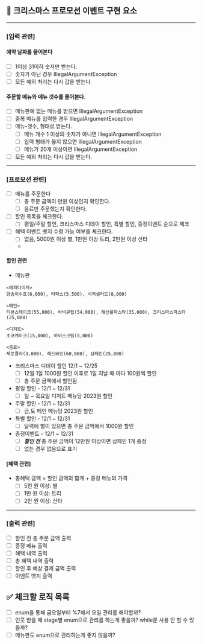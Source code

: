 ## 🎄 크리스마스 프로모션 이벤트 구현 요소

***

### [입력 관련]
#### 예약 날짜를 물어본다
- [ ] 1이상 31이하 숫자만 받는다.
- [ ] 숫자가 아닌 경우 IllegalArgumentException
- [ ] 모든 예외 처리는 다시 값을 받는다.

#### 주문할 메뉴와 메뉴 갯수를 물어본다.
- [ ] 메뉴판에 없는 메뉴를 받으면 IllegalArgumentException
- [ ] 중복 메뉴를 입력한 경우 IllegalArgumentException
- [ ] 메뉴-갯수, 형태로 받는다.
    - [ ] 메뉴 개수 1 이상의 숫자가 아니면 IllegalArgumentException
    - [ ] 입력 형태가 옳지 않으면 IllegalArgumentException
    - [ ] 메뉴가 20개 이상이면 IllegalArgumentException
- [ ] 모든 예외 처리는 다시 값을 받는다.

***

### [프로모션 관련]
- [ ] 메뉴를 주문한다
  - [ ] 총 주문 금액이 만원 이상인지 확인한다.
  - [ ] 음료만 주문했는지 확인한다.
- [ ] 할인 목록을 체크한다.
  - [ ] 평일/주말 할인, 크리스마스 디데이 할인, 특별 할인, 증정이벤트 순으로 체크 
- [ ] 혜택 이벤트 뱃지 수령 가능 여부를 체크한다.
  - [ ] 없음, 5000원 이상 별, 1만원 이상 트리, 2만원 이상 산타
  - 

#### 할인 관련
- 메뉴판
```
<애피타이저>
양송이수프(6,000), 타파스(5,500), 시저샐러드(8,000)

<메인>
티본스테이크(55,000), 바비큐립(54,000), 해산물파스타(35,000), 크리스마스파스타(25,000)

<디저트>
초코케이크(15,000), 아이스크림(5,000)

<음료>
제로콜라(3,000), 레드와인(60,000), 샴페인(25,000)
```

- 크리스마스 디데이 할인 12/1 ~ 12/25
  - [ ] 12월 1일 1000원 할인 이후로 1일 지날 때 마다 100원씩 할인
  - [ ] 총 주문 금액에서 할인됨

- 평일 할인 - 12/1 ~ 12/31
  - [ ] 일 ~ 목요일 디저트 메뉴당 2023원 할인

- 주말 할인 - 12/1 ~ 12/31
  - [ ] 금,토 메인 메뉴당 2023원 할인

- 특별 할인 - 12/1 ~ 12/31
  - [ ] 달력에 별이 있으면 총 주문 금액에서 1000원 할인

- 증정이벤트 - 12/1 ~ 12/31
  - [ ] **_할인 전_** 총 주문 금액이 12만원 이상이면 삼페인 1개 증정
  - [ ] 없는 경우 없음으로 표기

#### [혜택 관련]
- 총혜택 금액 = 할인 금액의 합계 + 증정 메뉴의 가격
  - [ ] 5천 원 이상: 별
  - [ ] 1만 원 이상: 트리
  - [ ] 2만 원 이상: 산타

***

### [출력 관련]
- [ ] 할인 전 총 주문 금액 출력
- [ ] 증정 메뉴 출력
- [ ] 혜택 내역 출력
- [ ] 총 혜택 내역 출력
- [ ] 할인 후 예상 결제 금액 출력
- [ ] 이벤트 뱃지 출력

## ✅ 체크할 로직 목록

- [ ] enum을 통해 금요일부터 %7해서 요일 관리를 해야할까?
- [ ] 인풋 받을 때 stage별 enum으로 관리를 하는게 좋을까? while문 사용 안 할 수 있을까?
- [ ] 메뉴판도 enum으로 관리하는게 좋지 않을까?
